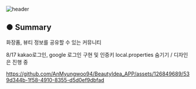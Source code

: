![header](https://capsule-render.vercel.app/api?type=waving&color=gradient&height=200&section=header&text=%F0%9F%9B%8B%EF%B8%8FBeautyIdea&fontSize=55)

● Summary
---------------------------
화장품, 뷰티 정보를 공유할 수 있는 커뮤니티

8/17 kakao로그인, google 로그인 구현 및 인증키 local.properties 숨기기 / 디자인은 진행 중

https://github.com/AnMyungwoo94/BeautyIdea_APP/assets/126849689/539d344b-1f58-4910-8355-d5d0ef9dbfad

